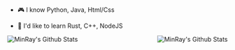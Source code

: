 - 🎮 I know Python, Java, Html/Css

- 🎉 I'd like to learn Rust, C++, NodeJS

<img align="left" alt="MinRay's Github Stats" src="https://github-readme-stats.vercel.app/api/top-langs/?username=minraydev&show_icons=true&theme=radical" />
<img align="right" alt="MinRay's Github Stats" src="https://github-readme-stats.vercel.app/api?username=minraydev&show_icons=true&hide_border=true&theme=radical" />


